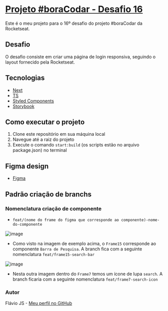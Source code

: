# [Projeto #boraCodar - Desafio 16](https://www.rocketseat.com.br/boracodar#?utm_source=youtube&utm_medium=organic&utm_campaign=lead&utm_term=boracodar&utm_content=boracodar-descricao-BC_15_Jonas_UI)

Este é o meu projeto para o 16º desafio do projeto #boraCodar da Rocketseat.

## Desafio

O desafio consiste em criar uma página de login responsiva, seguindo o layout fornecido pela Rocketseat.

## Tecnologias

- [Next](https://nextjs.org/docs/getting-started)
- [TS](https://www.typescriptlang.org/docs/)
- [Styled Components](https://styled-components.com/docs)
- [Storybook](https://storybook.js.org/docs/react/get-started/install/)

## Como executar o projeto

1. Clone este repositório em sua máquina local
2. Navegue até a raiz do projeto
3. Execute o comando `start:build` (os scripts estão no arquivo package.json) no terminal 

## Figma design

- [Figma](https://www.figma.com/file/ya4hzo3ntAGktHbUrwyWeF/%23boraCodar---Desafio-16-(Community)?node-id=301-3&t=TRFItg76ZUAnd2oD-0)

## Padrão criação de branchs

### Nomenclatura criação de componente

- `feat/(nome do frame do figma que corresponde ao componente)-nome-do-componente`

![image](https://user-images.githubusercontent.com/106037619/233790761-d281d1a4-92e6-473e-9ad3-ad10fa3ebd07.png)

- Como visto na imagem de exemplo acima, o `Frame15` corresponde ao componente `Barra de Pesquisa`. A branch fica com a seguinte nomenclatura `feat/frame15-search-bar`

![image](https://user-images.githubusercontent.com/106037619/233791052-0323a480-5f5a-455e-9d17-7e823a1ce3da.png)

- Nesta outra imagem dentro do `Frame7` temos um ícone de lupa `search`. A branch ficaria com a seguinte nomenclatura `feat/frame7-search-icon`

### Autor

Flávio JS - [Meu perfil no GitHub](https://github.com/Flavio-JS)
